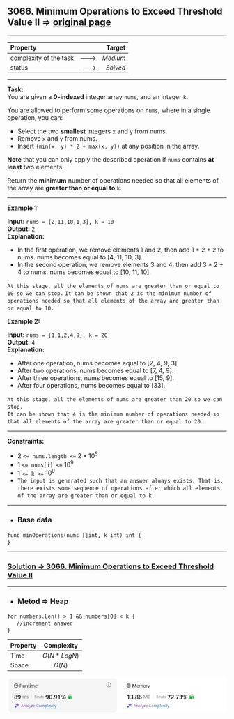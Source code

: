 ## 3066. Minimum Operations to Exceed Threshold Value II => [original page](https://leetcode.com/problems/minimum-operations-to-exceed-threshold-value-ii/description/ "https://leetcode.com/problems/minimum-operations-to-exceed-threshold-value-ii/description/")

---
| Property                |      |   Target |              
|:------------------------|:----:|---------:|
| complexity of the task  | ---> | _Medium_ |
| status                  | ---> | _Solved_ |

---
**Task:**  
You are given a **0-indexed** integer array `nums`, and an integer `k`.

You are allowed to perform some operations on `nums`, where in a single operation, you can:

 * Select the two **smallest** integers `x` and `y` from nums.
 * Remove `x` and `y` from nums.
 * Insert `(min(x, y) * 2 + max(x, y))` at any position in the array.

**Note** that you can only apply the described operation if `nums` contains **at least** two elements.

Return the **minimum** number of operations needed so that all elements of the array are **greater than or equal to** `k`.

---
**Example 1:**

**Input:** `nums = [2,11,10,1,3], k = 10`  
**Output:** `2`  
**Explanation:**

   * In the first operation, we remove elements 1 and 2, then add 1 * 2 + 2 to nums. nums becomes equal to [4, 11, 10, 3].
   * In the second operation, we remove elements 3 and 4, then add 3 * 2 + 4 to nums. nums becomes equal to [10, 11, 10].

`At this stage, all the elements of nums are greater than or equal to 10 so we can stop.`
`It can be shown that 2 is the minimum number of operations needed so that all elements of the array are greater than or equal to 10.`  

**Example 2:**

**Input:** `nums = [1,1,2,4,9], k = 20`  
**Output:** `4`  
**Explanation:**  

   * After one operation, nums becomes equal to [2, 4, 9, 3]. 
   * After two operations, nums becomes equal to [7, 4, 9]. 
   * After three operations, nums becomes equal to [15, 9]. 
   * After four operations, nums becomes equal to [33].

`At this stage, all the elements of nums are greater than 20 so we can stop.`  
`It can be shown that 4 is the minimum number of operations needed so that all elements of the array are greater than or equal to 20.`  

---
**Constraints:**

  * $2$ `<= nums.length <=` $2 * 10^5$
  * $1$ `<= nums[i] <=` $10^9$
  * $1$ `<= k <=` $10^9$
  * `The input is generated such that an answer always exists. That is, there exists some sequence of operations after which all elements of the array are greater than or equal to k.`
 
---
* ### Base data

```Golang
func minOperations(nums []int, k int) int {
}
```

---
### [Solution => 3066. Minimum Operations to Exceed Threshold Value II](https://github.com/Ekvo/Leetcode-problems/blob/main/Leetcode-Problems-List/3066-Minimum-Operations-to-Exceed-Threshold-Value-II/leetcodethreezerosixsix.go "https://github.com/Ekvo/Leetcode-problems/blob/main/Leetcode-Problems-List/3066-Minimum-Operations-to-Exceed-Threshold-Value-II/leetcodethreezerosixsix.go")

---
* ### Metod => Heap
```Golang
for numbers.Len() > 1 && numbers[0] < k {
   //increment answer
}

```
| Property |  Complexity   |              
|:---------|:-------------:|
| Time     | $O(N * LogN)$ |
| Space    |    $O(N)$     |

![submit](https://github.com/Ekvo/Leetcode-problems/blob/main/Leetcode-Problems-Submit-Screenshots/3066_Minimum_Operations_to_Exceed_Threshold_Value_II.jpg)

